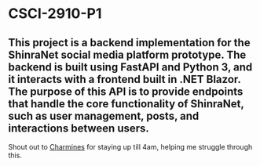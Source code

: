 # CSCI-2910-P1
## This project is a backend implementation for the ShinraNet social media platform prototype. The backend is built using FastAPI and Python 3, and it interacts with a frontend built in .NET Blazor. The purpose of this API is to provide endpoints that handle the core functionality of ShinraNet, such as user management, posts, and interactions between users.
Shout out to [Charmines](https://github.com/ilikestohack) for staying up till 4am, helping me struggle through this.